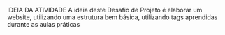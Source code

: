 IDEIA DA ATIVIDADE
A ideia deste Desafio de Projeto é elaborar um website, utilizando uma estrutura bem básica, utilizando tags aprendidas durante as aulas práticas
